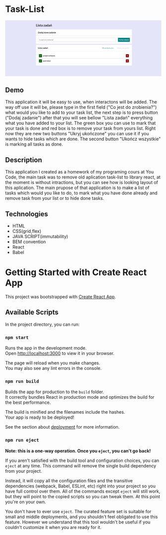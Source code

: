 # Task-List
![Task-List-react](public/tasks-list-update.png)
## Demo

This application it will be easy to use, when interactons will be added. The way off use it will be, please type in the first field ("Co jest do zrobienia?") what would you like to add to your task list, the next step is to
press button ("Dodaj zadanie") after that you will see bellow "Lista zadań" everything what you have added to your list. The green box you can use to mark that your task is done and red box is to remove your task from yours list.
Right now they are new two buttons "Ukryj ukończone" you can use it if you wants to hide tasks which are done. The second button "Ukończ wszystkie" is marking all tasks as done.

## Description
This application I created as a homework of my programing cours at You Code, the main task was to remove old aplication task-list to library react, at the moment is without intractions, but you can see how is looking layout of this aplication.
The main prupose of that application is to make a list of tasks which would you like to do, to mark what you have done already and remove task from your list or to hide done tasks.

## Technologies
- HTML
- CSS(grid,flex)
- JAVA SCRIPT(immutability)
- BEM convention
- React
- Babel

# Getting Started with Create React App

This project was bootstrapped with [Create React App](https://github.com/facebook/create-react-app).

## Available Scripts

In the project directory, you can run:

### `npm start`

Runs the app in the development mode.\
Open [http://localhost:3000](http://localhost:3000) to view it in your browser.

The page will reload when you make changes.\
You may also see any lint errors in the console.

### `npm run build`

Builds the app for production to the `build` folder.\
It correctly bundles React in production mode and optimizes the build for the best performance.

The build is minified and the filenames include the hashes.\
Your app is ready to be deployed!

See the section about [deployment](https://facebook.github.io/create-react-app/docs/deployment) for more information.

### `npm run eject`

**Note: this is a one-way operation. Once you `eject`, you can't go back!**

If you aren't satisfied with the build tool and configuration choices, you can `eject` at any time. This command will remove the single build dependency from your project.

Instead, it will copy all the configuration files and the transitive dependencies (webpack, Babel, ESLint, etc) right into your project so you have full control over them. All of the commands except `eject` will still work, but they will point to the copied scripts so you can tweak them. At this point you're on your own.

You don't have to ever use `eject`. The curated feature set is suitable for small and middle deployments, and you shouldn't feel obligated to use this feature. However we understand that this tool wouldn't be useful if you couldn't customize it when you are ready for it.
